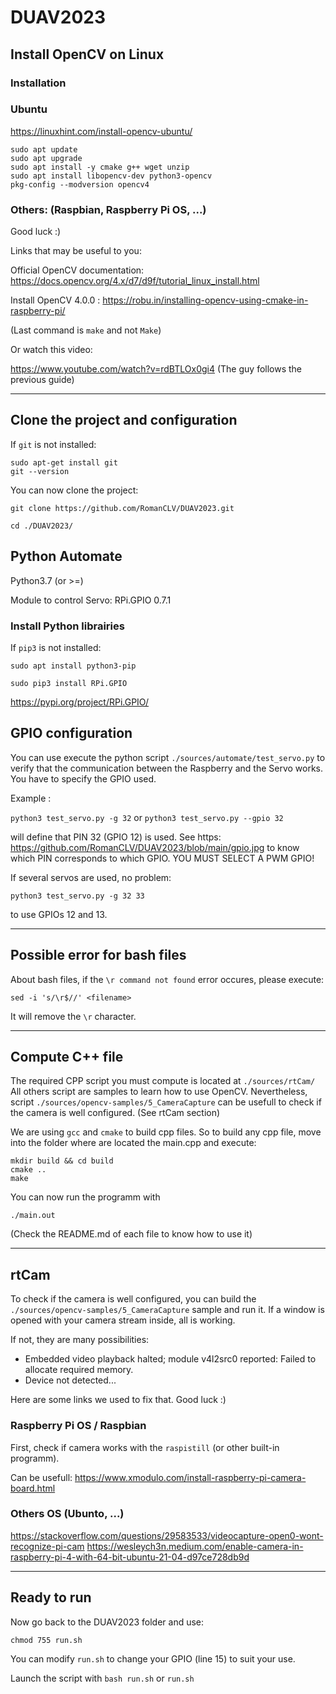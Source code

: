 # DUAV2023

## Install OpenCV on Linux

### Installation

### Ubuntu

https://linuxhint.com/install-opencv-ubuntu/

```
sudo apt update
sudo apt upgrade
sudo apt install -y cmake g++ wget unzip
sudo apt install libopencv-dev python3-opencv
pkg-config --modversion opencv4
```

### Others: (Raspbian, Raspberry Pi OS, ...)
Good luck :)

Links that may be useful to you:

Official OpenCV documentation: https://docs.opencv.org/4.x/d7/d9f/tutorial_linux_install.html

Install OpenCV 4.0.0 : https://robu.in/installing-opencv-using-cmake-in-raspberry-pi/

(Last command is `make` and not `Make`)

Or watch this video:

https://www.youtube.com/watch?v=rdBTLOx0gi4   (The guy follows the previous guide)

---

## Clone the project and configuration

If `git` is not installed:
```
sudo apt-get install git
git --version
```

You can now clone the project:

`git clone https://github.com/RomanCLV/DUAV2023.git`

`cd ./DUAV2023/`

## Python Automate

Python3.7 (or >=)

Module to control Servo: RPi.GPIO 0.7.1 

### Install Python librairies

If `pip3` is not installed:

`sudo apt install python3-pip`

`sudo pip3 install RPi.GPIO`

https://pypi.org/project/RPi.GPIO/

## GPIO configuration
You can use execute the python script `./sources/automate/test_servo.py` to verify that the communication between the Raspberry and the Servo works.
You have to specify the GPIO used.

Example :

`python3 test_servo.py -g 32` or `python3 test_servo.py --gpio 32`

will define that PIN 32 (GPIO 12) is used.
See https: https://github.com/RomanCLV/DUAV2023/blob/main/gpio.jpg to know which PIN corresponds to which GPIO.
YOU MUST SELECT A PWM GPIO!

If several servos are used, no problem:

`python3 test_servo.py -g 32 33`

to use GPIOs 12 and 13.

---

## Possible error for bash files
About bash files, if the `\r command not found` error occures, please execute:

`sed -i 's/\r$//' <filename>`

It will remove the `\r` character.

---

## Compute C++ file

The required CPP script you must compute is located at `./sources/rtCam/`
All others script are samples to learn how to use OpenCV.
Nevertheless, script `./sources/opencv-samples/5_CameraCapture` can be usefull to check if the camera is well configured. (See rtCam section)

We are using `gcc` and `cmake` to build cpp files. So to build any cpp file, move into the folder where are located the main.cpp and execute:

```
mkdir build && cd build
cmake ..
make
```

You can now run the programm with

`./main.out`

(Check the README.md of each file to know how to use it)

---

## rtCam

To check if the camera is well configured, you can build the `./sources/opencv-samples/5_CameraCapture` sample and run it.
If a window is opened with your camera stream inside, all is working.

If not, they are many possibilities:
- Embedded video playback halted; module v4l2src0 reported: Failed to allocate required memory.
- Device not detected...

Here are some links we used to fix that. Good luck :)

### Raspberry Pi OS / Raspbian

First, check if camera works with the `raspistill` (or other built-in programm).

Can be usefull: https://www.xmodulo.com/install-raspberry-pi-camera-board.html

### Others OS (Ubunto, ...)

https://stackoverflow.com/questions/29583533/videocapture-open0-wont-recognize-pi-cam
https://wesleych3n.medium.com/enable-camera-in-raspberry-pi-4-with-64-bit-ubuntu-21-04-d97ce728db9d

---

## Ready to run

Now go back to the DUAV2023 folder and use:

`chmod 755 run.sh`

You can modify `run.sh` to change your GPIO (line 15) to suit your use.

Launch the script with `bash run.sh` or `run.sh`
